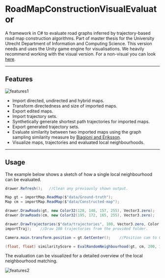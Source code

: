 # RoadMapConstructionVisualEvaluator

A framework in C# to evaluate road graphs inferred by trajectory-based road map construction algorithms. Part of master thesis for the University Utrecht Department of Information and Computing Science. This version needs and uses the Unity game engine for visualisations. We heavily recommend working with the visual version. For a non-visual you can look [here](https://github.com/AriSaadon/RoadMapConstructionEvaluation).

---

## Features

![features1](map.png)

- Import directed, undirected and hybrid maps.
- Transform directedness and size of imported maps.
- Export edited maps.
- Import trajectory sets.
- Synthetically generate shortest path trajectories for imported maps.
- Export generated trajectory sets.
- Evaluate similarity between two imported maps using the graph sampling similarity measure by [Biagioni and Eriksson](https://www.cs.uic.edu/~jakob/papers/biagioni-trr12.pdf).
- Visualize maps, trajectories and evaluated local neighbourhoods.

---

## Usage

The example below shows a sketch of how a single local neighbourhood can be evaluated.

```csharp
drawer.Refresh();	//Clean any previously shown output.

Map gt = importMap.ReadMap($"data/Ground-truth");	
Map cm = importMap.ReadMap($"data/Constructed-map");

drawer.DrawRoads(gt, new Color32(128, 148, 157, 255), Vector3.zero);
drawer.DrawRoads(cm, new Color32(195, 172, 165, 255), Vector3.zero);

drawer.DrawTrajectories($"data/trajectories", 100, Vector3.zero, Color.magenta,
importTraj);	//Draw 100 trajectories from the provided folder.

Camera.main.transform.position = gt.GetCenter();	//Position cam to GT map.

(float, float) similarityScore = EvalRandomNeighbourhood(gt, cm, 200, 100, 20);
```
 
The evaluation can be visualized for a detailed overview of the local neighbourhood matching.
<br>

![features2](Eval.png)
